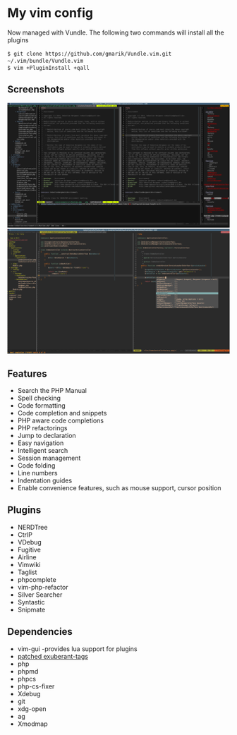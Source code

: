 # My vim config

Now managed with Vundle. The following two commands will install all the plugins

    $ git clone https://github.com/gmarik/Vundle.vim.git ~/.vim/bundle/Vundle.vim 
    $ vim +PluginInstall +qall

## Screenshots

![screenshot](/vim.png)
![screenshot](/vim2.png)

## Features

* Search the PHP Manual
* Spell checking
* Code formatting
* Code completion and snippets
* PHP aware code completions
* PHP refactorings
* Jump to declaration
* Easy navigation
* Intelligent search
* Session management
* Code folding
* Line numbers
* Indentation guides
* Enable convenience features, such as mouse support, cursor position

## Plugins

* NERDTree
* CtrlP
* VDebug
* Fugitive
* Airline
* Vimwiki
* Taglist
* phpcomplete
* vim-php-refactor
* Silver Searcher
* Syntastic
* Snipmate

## Dependencies

* vim-gui -provides lua support for plugins
* [patched exuberant-tags](https://github.com/shawncplus/phpcomplete.vim/wiki/Patched-ctags)
* php
* phpmd
* phpcs
* php-cs-fixer
* Xdebug
* git
* xdg-open
* ag
* Xmodmap
